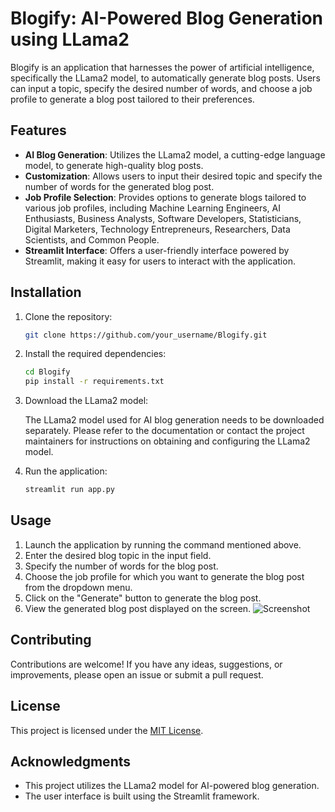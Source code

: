 # Blogify: AI-Powered Blog Generation using LLama2

Blogify is an application that harnesses the power of artificial intelligence, specifically the LLama2 model, to automatically generate blog posts. Users can input a topic, specify the desired number of words, and choose a job profile to generate a blog post tailored to their preferences.

## Features

- **AI Blog Generation**: Utilizes the LLama2 model, a cutting-edge language model, to generate high-quality blog posts.
- **Customization**: Allows users to input their desired topic and specify the number of words for the generated blog post.
- **Job Profile Selection**: Provides options to generate blogs tailored to various job profiles, including Machine Learning Engineers, AI Enthusiasts, Business Analysts, Software Developers, Statisticians, Digital Marketers, Technology Entrepreneurs, Researchers, Data Scientists, and Common People.
- **Streamlit Interface**: Offers a user-friendly interface powered by Streamlit, making it easy for users to interact with the application.

## Installation

1. Clone the repository:

    ```bash
    git clone https://github.com/your_username/Blogify.git
    ```

2. Install the required dependencies:

    ```bash
    cd Blogify
    pip install -r requirements.txt
    ```

3. Download the LLama2 model:

    The LLama2 model used for AI blog generation needs to be downloaded separately. Please refer to the documentation or contact the project maintainers for instructions on obtaining and configuring the LLama2 model.

4. Run the application:

    ```bash
    streamlit run app.py
    ```

## Usage

1. Launch the application by running the command mentioned above.
2. Enter the desired blog topic in the input field.
3. Specify the number of words for the blog post.
4. Choose the job profile for which you want to generate the blog post from the dropdown menu.
5. Click on the "Generate" button to generate the blog post.
6. View the generated blog post displayed on the screen.
![Screenshot]([screenshot.png](https://github.com/rajuaiml777/AI-Powered-Blog-Generation/blob/main/models/Picture1.png))

## Contributing

Contributions are welcome! If you have any ideas, suggestions, or improvements, please open an issue or submit a pull request.

## License

This project is licensed under the [MIT License](LICENSE).

## Acknowledgments

- This project utilizes the LLama2 model for AI-powered blog generation.
- The user interface is built using the Streamlit framework.


